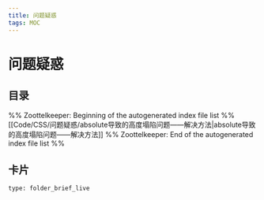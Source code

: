 ```yaml
---
title: 问题疑惑
tags: MOC
---
```

# 问题疑惑

## 目录



%% Zoottelkeeper: Beginning of the autogenerated index file list  %%
 [[Code/CSS/问题疑惑/absolute导致的高度塌陷问题——解决方法|absolute导致的高度塌陷问题——解决方法]]
%% Zoottelkeeper: End of the autogenerated index file list  %%












## 卡片

```ccard
type: folder_brief_live
```



















